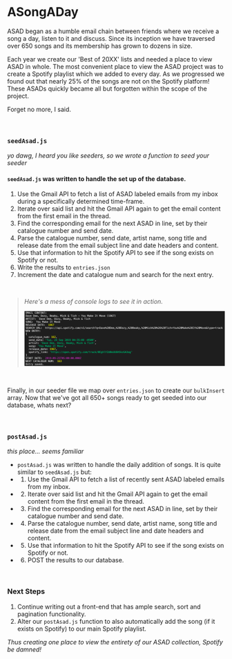 # ASongADay
ASAD began as a humble email chain between friends where we receive a song a day, listen to it and discuss. Since its inception we have traversed over 650 songs and its membership has grown to dozens in size. 

Each year we create our 'Best of 20XX' lists and needed a place to view ASAD in whole. The most convenient place to view the ASAD project was to create a Spotify playlist which we added to every day. As we progressed we found out that nearly 25% of the songs are not on the Spotify platform! These ASADs quickly became all but forgotten within the scope of the project.

Forget no more, I said.

<br>

### `seedAsad.js`
*yo dawg, I heard you like seeders, so we wrote a function to seed your seeder*
#### `seedAsad.js` was written to handle the set up of the database.
1. Use the Gmail API to fetch a list of ASAD labeled emails from my inbox during a specifically determined time-frame.
1. Iterate over said list and hit the Gmail API again to get the email content from the first email in the thread.
1. Find the corresponding email for the next ASAD in line, set by their catalogue number and send date.
1. Parse the catalogue number, send date, artist name, song title and release date from the email subject line and date headers and content.
1. Use that information to hit the Spotify API to see if the song exists on Spotify or not. 
1. Write the results to `entries.json`
1. Increment the date and catalogue num and search for the next entry.

<br>

> *Here's a mess of console logs to see it in action.*
>
> ![postAsad.js screenshot](./backend/public/seedAsad_screen.png)

<br>

Finally, in our seeder file we map over `entries.json` to create our `bulkInsert` array. Now that we've got all 650+ songs ready to get seeded into our database, whats next? 

<br>


### `postAsad.js`
*this place... seems familiar*
- `postAsad.js` was written to handle the daily addition of songs. It is quite similar to `seedAsad.js` but:
- 1. Use the Gmail API to fetch a list of recently sent ASAD labeled emails from my inbox.
- 2. Iterate over said list and hit the Gmail API again to get the email content from the first email in the thread.
- 3. Find the corresponding email for the next ASAD in line, set by their catalogue number and send date.
- 4. Parse the catalogue number, send date, artist name, song title and release date from the email subject line and date headers and content.
- 5. Use that information to hit the Spotify API to see if the song exists on Spotify or not. 
- 6. POST the results to our database.

<br>

### Next Steps
1. Continue writing out a front-end that has ample search, sort and pagination functionality.
2. Alter our `postAsad.js` function to also automatically add the song (if it exists on Spotify) to our main Spotify playlist.

*Thus creating one place to view the entirety of our ASAD collection, Spotify be damned!*
